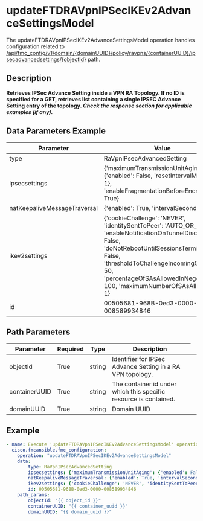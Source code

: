 # updateFTDRAVpnIPSecIKEv2AdvanceSettingsModel

The updateFTDRAVpnIPSecIKEv2AdvanceSettingsModel operation handles configuration related to [/api/fmc_config/v1/domain/{domainUUID}/policy/ravpns/{containerUUID}/ipsecadvancedsettings/{objectId}](/paths//api/fmc_config/v1/domain/{domain_uuid}/policy/ravpns/{container_uuid}/ipsecadvancedsettings/{object_id}.md) path.&nbsp;
## Description
**Retrieves IPSec Advance Setting inside a VPN RA Topology. If no ID is specified for a GET, retrieves list containing a single IPSEC Advance Setting entry of the topology. _Check the response section for applicable examples (if any)._**

## Data Parameters Example
| Parameter | Value |
| --------- | -------- |
| type | RaVpnIPsecAdvancedSetting |
| ipsecsettings | {'maximumTransmissionUnitAging': {'enabled': False, 'resetIntervalMinutes': 1}, 'enableFragmentationBeforeEncryption': True} |
| natKeepaliveMessageTraversal | {'enabled': True, 'intervalSeconds': 20} |
| ikev2settings | {'cookieChallenge': 'NEVER', 'identitySentToPeer': 'AUTO_OR_DN', 'enableNotificationOnTunnelDisconnect': False, 'doNotRebootUntilSessionsTerminated': False, 'thresholdToChallengeIncomingCookies': 50, 'percentageOfSAsAllowedInNegotiation': 100, 'maximumNumberOfSAsAllowed': 1} |
| id | 00505681-968B-0ed3-0000-008589934846 |

## Path Parameters
| Parameter | Required | Type | Description |
| --------- | -------- | ---- | ----------- |
| objectId | True | string <td colspan=3> Identifier for IPSec Advance Setting in a RA VPN topology. |
| containerUUID | True | string <td colspan=3> The container id under which this specific resource is contained. |
| domainUUID | True | string <td colspan=3> Domain UUID |

## Example
```yaml
- name: Execute 'updateFTDRAVpnIPSecIKEv2AdvanceSettingsModel' operation
  cisco.fmcansible.fmc_configuration:
    operation: "updateFTDRAVpnIPSecIKEv2AdvanceSettingsModel"
    data:
        type: RaVpnIPsecAdvancedSetting
        ipsecsettings: {'maximumTransmissionUnitAging': {'enabled': False, 'resetIntervalMinutes': 1}, 'enableFragmentationBeforeEncryption': True}
        natKeepaliveMessageTraversal: {'enabled': True, 'intervalSeconds': 20}
        ikev2settings: {'cookieChallenge': 'NEVER', 'identitySentToPeer': 'AUTO_OR_DN', 'enableNotificationOnTunnelDisconnect': False, 'doNotRebootUntilSessionsTerminated': False, 'thresholdToChallengeIncomingCookies': 50, 'percentageOfSAsAllowedInNegotiation': 100, 'maximumNumberOfSAsAllowed': 1}
        id: 00505681-968B-0ed3-0000-008589934846
    path_params:
        objectId: "{{ object_id }}"
        containerUUID: "{{ container_uuid }}"
        domainUUID: "{{ domain_uuid }}"

```